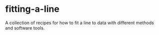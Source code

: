 # fitting-a-line
A collection of recipes for how to fit a line to data with different methods and software tools.
